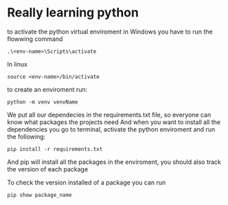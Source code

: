 # Really learning python

to activate the python virtual enviroment in Windows you have to run the flowwing command
```
.\<env-name>\Scripts\activate
```

In linux
```
source <env-name>/bin/activate
```

to create an enviroment run:
```
python -m venv venvName
```

We put all our dependecies in the requirements.txt file, so everyone can know what packages the projects need
And when you want to install all the dependencies you go to terminal, activate the python enviroment and run the following:
```
pip install -r requirements.txt
```
And pip will install all the packages in the enviroment, you should also track the version of each package

To check the version installed of a package you can run

```
pip show package_name
```